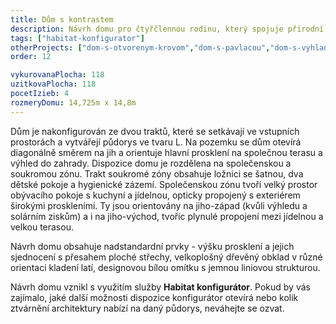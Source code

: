 ```yaml
---
title: Dům s kontrastem
description: Návrh domu pro čtyřčlennou rodinu, který spojuje přírodní materiály a moderní architekturu. V Habitat konfigurátoru jsme zkombinovali dvě hmoty - tradiční kvádr se sedlovou střechou a dřevěným obkladem a bílé moderní křídlo s plochou vegetační střechou. Tento trakt je obohacen o překrytí terasy vykonzolováním stropní konstrukce, jehož rozměry vycházejí z analýzy proslunění a orientace pozemku.
tags: ["habitat-konfigurator"]
otherProjects: ["dom-s-otvorenym-krovom","dom-s-pavlacou","dom-s-vyhladom-na-bratislavu"]
order: 12

vykurovanaPlocha: 118
uzitkovaPlocha: 118
pocetIzieb: 4
rozmeryDomu: 14,725m x 14,8m
---
```


Dům je nakonfigurován ze dvou traktů, které se setkávají ve vstupních prostorách a vytvářejí půdorys ve tvaru L. Na pozemku se dům otevírá diagonálně směrem na jih a orientuje hlavní prosklení na společnou terasu a výhled do zahrady. Dispozice domu je rozdělena na společenskou a soukromou zónu. Trakt soukromé zóny obsahuje ložnici se šatnou, dva dětské pokoje a hygienické zázemí. Společenskou zónu tvoří velký prostor obývacího pokoje s kuchyní a jídelnou, opticky propojený s exteriérem širokými proskleními. Ty jsou orientovány na jiho-západ (kvůli výhledu a solárním ziskům) a i na jiho-východ, tvoříc plynulé propojení mezi jídelnou a velkou terasou.

Návrh domu obsahuje nadstandardní prvky - výšku prosklení a jejich sjednocení s přesahem ploché střechy, velkoplošný dřevěný obklad v různé orientaci kladení latí, designovou bílou omítku s jemnou liniovou strukturou.

Návrh domu vznikl s využitím služby <strong>Habitat konfigurátor</strong>. Pokud by vás zajímalo, jaké další možnosti dispozice konfigurátor otevírá nebo kolik ztvárnění architektury nabízí na daný půdorys, neváhejte se ozvat.
